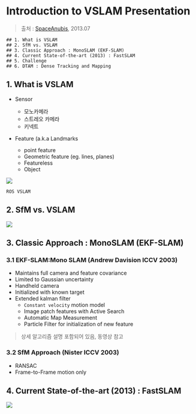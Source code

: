 # Introduction to VSLAM Presentation

> 출처 : [SpaceAnubis](https://www.youtube.com/watch?v=s0W4kW-ZVAg), 2013.07


```
## 1. What is VSLAM
## 2. SfM vs. VSLAM
## 3. Classic Approach : MonoSLAM (EKF-SLAM)
## 4. Current State-of-the-art (2013) : FastSLAM
## 5. Challenge
## 6. DTAM : Dense Tracking and Mapping
```

## 1. What is VSLAM

- Sensor 
    - 모노카메라
    - 스트레오 카메라
    - 키넥트 

- Feature (a.k.a Landmarks
    - point feature
    - Geometric feature (eg. lines, planes)
    - Featureless
    - Object 


![](https://i.imgur.com/c7CX3Gy.png)

```
ROS VSLAM
```

## 2. SfM vs. VSLAM

![](https://i.imgur.com/b9bcnZJ.png)

## 3. Classic Approach : MonoSLAM (EKF-SLAM)

### 3.1 EKF-SLAM:Mono SLAM (Andrew Davision ICCV 2003)
- Maintains full camera and feature covariance
- Limited to Gaussian uncertainty 
- Handheld camera
- Initialized with known target
- Extended kalman filter
    - `Constant velocity` motion model
    - Image patch features with Active Search
    - Automatic Map Measurement
    - Particle Filter for initialization of new feature

> 상세 알고리즘 설명 포함되어 있음, 동영상 참고 




### 3.2 SfM Approach (Nister ICCV 2003)
- RANSAC
- Frame-to-Frame motion only 

## 4. Current State-of-the-art (2013) : FastSLAM

![](https://i.imgur.com/ofNYSnB.png)
